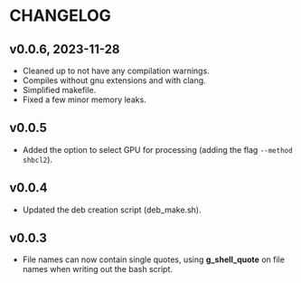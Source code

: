 # CHANGELOG

## v0.0.6, 2023-11-28
 - Cleaned up to not have any compilation warnings.
 - Compiles without gnu extensions and with clang.
 - Simplified makefile.
 - Fixed a few minor memory leaks.

## v0.0.5
 - Added the option to select GPU for processing (adding the flag `--method shbcl2`).

## v0.0.4
  - Updated the deb creation script (deb_make.sh).

## v0.0.3
   - File names can now contain single quotes, using **g_shell_quote**
   on file names when writing out the bash script.

